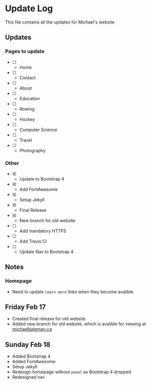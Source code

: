 # Update Log

This file contains all the updates for Michael's website

## Updates
### Pages to update

- [ ] - Home
- [ ] - Contact
- [ ] - About
- [ ] - Education
- [ ] - Rowing
- [ ] - Hockey
- [ ] - Computer Science
- [ ] - Travel
- [ ] - Photography

### Other

- [x] - Update to Bootstrap 4
- [x] - Add FontAwesome
- [x] - Setup Jekyll
- [x] - Final Release
- [x] - New branch for old website
- [ ] - Add mandatory HTTPS
- [ ] - Add Travis CI
- [ ] - Update Nav to Bootstrap 4

## Notes

### Homepage

* Need to update `learn more` links when they become avalible

## Friday Feb 17

* Created final release for old website
* Added new branch for old website, which is avalible for viewing at [michaelbateman.ca](http://michaelbateman.ca)

## Sunday Feb 18

* Added Bootstrap 4
* Added FontAwesome
* Setup Jekyll
* Redesign homepage without `panel` as Bootstrap 4 dropped
* Redesigned nav